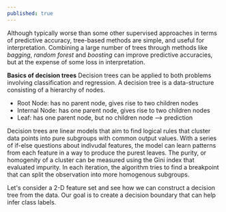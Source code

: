 ```yaml
---
published: true
---
```

<script type="text/javascript" async
  src="https://cdnjs.cloudflare.com/ajax/libs/mathjax/2.7.0/MathJax.js?config=TeX-MML-AM_CHTML">
</script>
<script type="text/x-mathjax-config">
  MathJax.Hub.Config({
    tex2jax: {inlineMath: [['$','$'], ['\\(','\\)']]}
  });
</script>

Although typically worse than some other supervised approaches in terms of predictive accuracy, tree-based methods are simple, and useful for interpretation. Combining a large number of trees through methods like _bagging_, _random forest_ and _boosting_ can improve predictive accuracies, but at the expense of some loss in interpretation. 

**Basics of decision trees**
Decision trees can be applied to both problems involving classification and regression. A decision tree is a data-structure consisting of a hierarchy of nodes. 

* Root Node: has no parent node, gives rise to two children nodes
* Internal Node: has one parent node, gives rise to two children nodes
* Leaf: has one parent node, but no children node --> prediction

Decision trees are linear models that aim to find logical rules that cluster data points into pure subgroups with common output values. With a series of if-else questions about indivudal features, the model can learn patterns from each feature in a way to produce the purest leaves. The purity, or homogenity of a cluster can be measured using the Gini index that evaluated impurity. In each iteration, the algorithm tries to find a breakpoint that can split the observation into more homogenous subgroups. 

Let's consider a 2-D feature set and see how we can construct a decision tree from the data. Our goal is to create a decision boundary that can help infer class labels.


